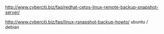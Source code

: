 http://www.cyberciti.biz/faq/redhat-cetos-linux-remote-backup-snapshot-server/

http://www.cyberciti.biz/faq/linux-rsnapshot-backup-howto/
  ubuntu / debian
